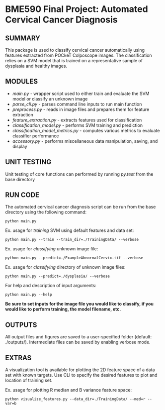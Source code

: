 # BME590 Final Project: Automated Cervical Cancer Diagnosis

## SUMMARY
This package is used to classify cervical cancer automatically using features extracted from POCkeT Colposcope images. The classification relies on a SVM model that is trained on a representative sample of dysplasia and healthy images.

## MODULES
* *main.py* - wrapper script used to either train and evaluate the SVM model or classify an unknown image
* *parse_cli.py* - parses command line inputs to run main function
* *preprocess.py* - reads in image files and prepares them for feature extraction
* *feature_extraction.py* - extracts features used for classification
* *classification_model.py* - performs SVM training and prediction
* *classification_model_metrics.py* - computes various metrics to evaluate classifier performance
* *accessory.py* - performs miscellaneous data manipulation, saving, and display

## UNIT TESTING
Unit testing of core functions can performed by running *py.test* from the base directory

## RUN CODE
The automated cervical cancer diagnosis script can be run from the base directory using the following command:
```
python main.py
```

Ex. usage for _training_ SVM using default features and data set:
```
python main.py --train --train_dir=./TrainingData/ --verbose
```
Ex. usage for _classifying_ unknown image file:
```
python main.py --predict=./ExampleAbnormalCervix.tif --verbose
```
Ex. usage for _classifying_ directory of unknown image files:
```
python main.py --predict=./dysplasia/ --verbose
```
For help and description of input arguments:
```
python main.py --help
```
**Be sure to set inputs for the image file you would like to classify, if you would like to perform training, the model filename, etc.**

## OUTPUTS
All output files and figures are saved to a user-specified folder (default: ./outputs/). Intermediate files can be saved by enabling verbose mode.

## EXTRAS
A visualization tool is available for plotting the 2D feature space of a data set with known targets. Use CLI to specify the desired features to plot and location of training set.

Ex. usage for plotting R median and B variance feature space:
```
python visualize_features.py --data_dir=./TrainingData/ --med=r --var=b
```
